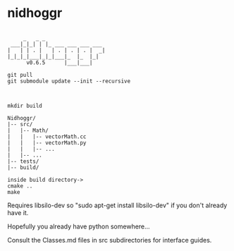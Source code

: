 # nidhoggr

```
                               
     _   _ _                  
 ___|_|_| | |_ ___ ___ ___ ___
|   | | . |   | . | . | . |  _|
|_|_|_|___|_|_|___|_  |_  |_|  
      v0.6.5      |___|___|    

git pull
git submodule update --init --recursive



mkdir build

Nidhoggr/
|-- src/
|   |-- Math/
|   |   |-- vectorMath.cc
|   |   |-- vectorMath.py
|   |   |-- ...
|   |-- ...
|-- tests/
|-- build/

inside build directory->
cmake ..
make

```
Requires libsilo-dev so "sudo apt-get install libsilo-dev"
if you don't already have it.

Hopefully you already have python somewhere...

Consult the Classes.md files in src subdirectories for interface guides.